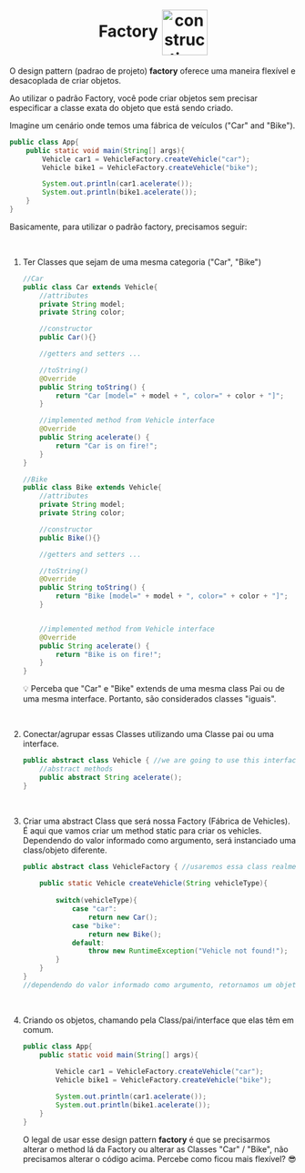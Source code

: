 <!-- title -->
<h1 align="center">
    <span>Factory</span>
    <img align="center" src="https://cdn3.iconfinder.com/data/icons/industrial-and-construction-3-2/68/253-512.png" alt="construction image icon" width="80px">
</h1>

O design pattern (padrao de projeto) **factory** oferece uma maneira flexível e desacoplada de criar objetos.

Ao utilizar o padrão Factory, você pode criar objetos sem precisar especificar a classe exata do objeto que está sendo criado.

Imagine um cenário onde temos uma fábrica de veículos ("Car" and "Bike"). 

```java
public class App{
    public static void main(String[] args){
        Vehicle car1 = VehicleFactory.createVehicle("car");
        Vehicle bike1 = VehicleFactory.createVehicle("bike");

        System.out.println(car1.acelerate());
        System.out.println(bike1.acelerate());
    }
}
```

Basicamente, para utilizar o padrão factory, precisamos seguir:

<br>

1. Ter Classes que sejam de uma mesma categoria ("Car", "Bike")

    ```java
    //Car
    public class Car extends Vehicle{
        //attributes
        private String model;
        private String color;

        //constructor
        public Car(){}

        //getters and setters ...

        //toString()
        @Override
        public String toString() {
            return "Car [model=" + model + ", color=" + color + "]";
        }

        //implemented method from Vehicle interface
        @Override
        public String acelerate() {
            return "Car is on fire!";
        }
    }

    //Bike
    public class Bike extends Vehicle{
        //attributes
        private String model;
        private String color;

        //constructor
        public Bike(){}

        //getters and setters ...

        //toString()
        @Override
        public String toString() {
            return "Bike [model=" + model + ", color=" + color + "]";
        }


        //implemented method from Vehicle interface
        @Override
        public String acelerate() {
            return "Bike is on fire!";
        }
    }
    ```
    💡 Perceba que "Car" e "Bike" extends de uma mesma class Pai ou de uma mesma interface. Portanto, são considerados classes "iguais".

<br>

2. Conectar/agrupar essas Classes utilizando uma Classe pai ou uma interface.

    ```java
    public abstract class Vehicle { //we are going to use this interface to group Classes. "Car" and "Bike" will share this same interface
        //abstract methods
        public abstract String acelerate();
    }
    ```

<br>

3. Criar uma abstract Class que será nossa Factory (Fábrica de Vehicles). É aqui que vamos criar um method static para criar os vehicles. Dependendo do valor informado como argumento, será instanciado uma class/objeto diferente.

    ```java
    public abstract class VehicleFactory { //usaremos essa class realmente como uma fábrica de criação de objetos
        
        public static Vehicle createVehicle(String vehicleType){
            
            switch(vehicleType){
                case "car":
                    return new Car();
                case "bike":
                    return new Bike();
                default:
                    throw new RuntimeException("Vehicle not found!");
            }
        }
    }
    //dependendo do valor informado como argumento, retornamos um objeto específico.
    ```

<br>

4. Criando os objetos, chamando pela Class/pai/interface que elas têm em comum.

    ```java
    public class App{
        public static void main(String[] args){
            
            Vehicle car1 = VehicleFactory.createVehicle("car");
            Vehicle bike1 = VehicleFactory.createVehicle("bike");

            System.out.println(car1.acelerate());
            System.out.println(bike1.acelerate());
        }
    }
    ```

    O legal de usar esse design pattern **factory** é que se precisarmos alterar o method lá da Factory ou alterar as Classes "Car" / "Bike", não precisamos alterar o código acima. Percebe como ficou mais flexível? 😎